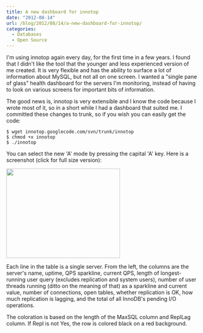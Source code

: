 ```yaml
---
title: A new dashboard for innotop
date: "2012-08-14"
url: /blog/2012/08/14/a-new-dashboard-for-innotop/
categories:
  - Databases
  - Open Source
---
```

I'm using innotop again every day, for the first time in a few years. I found that I didn't like the tool that the younger and less experienced version of me created. It is very flexible and has the ability to surface a lot of information about MySQL, but not all on one screen. I wanted a "single pane of glass" health dashboard for the servers I'm monitoring, instead of having to look on various screens for important bits of information.

The good news is, innotop is very extensible and I know the code because I wrote most of it, so in a short while I had a dashboard that suited me. I committed these changes to trunk, so if you wish you can easily get the code:

    $ wget innotop.googlecode.com/svn/trunk/innotop
    $ chmod +x innotop
    $ ./innotop
    

You can select the new 'A' mode by pressing the capital 'A' key. Here is a screenshot (click for full size version):

[<img src="/media/2012/08/innotop-mode-A-300x236.png" alt="" title="innotop-mode-A" width="300" height="236" class="aligncenter size-medium wp-image-2777" />](/media/2012/08/innotop-mode-A.png)

Each line in the table is a single server. From the left, the columns are the server's name, uptime, QPS sparkline, current QPS, length of longest-running user query (excludes replication and system users), number of user threads running (ditto on the meaning of that) as a sparkline and current value, number of connections, open tables, whether replication is OK, how much replication is lagging, and the total of all InnoDB's pending I/O operations.

The coloration is based on the length of the MaxSQL column and ReplLag column. If Repl is not Yes, the row is colored black on a red background.


